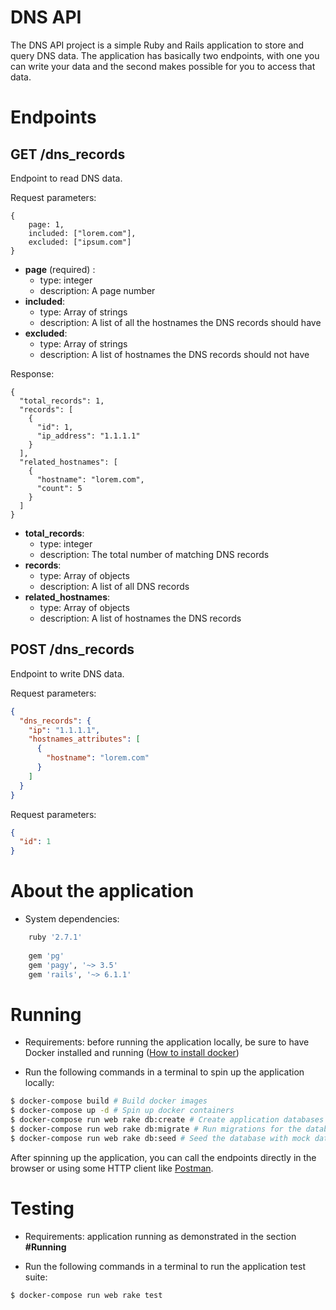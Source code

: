 # DNS API

The DNS API project is a simple Ruby and Rails application to store and query DNS data. The application has basically two endpoints, with one you can write your data and the second makes possible for you to access that data.


# Endpoints

## GET /dns_records
Endpoint to read DNS data.

Request parameters:
```
{
    page: 1,
	included: ["lorem.com"],
	excluded: ["ipsum.com"]
}
```

- **page** (required) :
	- type: integer
	- description: A page number
- **included**:
	- type: Array of strings
	- description: A list of all the hostnames the DNS records should have
- **excluded**:
	- type: Array of strings
	- description: A list of hostnames the DNS records should not have

Response:
```
{
  "total_records": 1,
  "records": [
    {
      "id": 1,
      "ip_address": "1.1.1.1"
    }
  ],
  "related_hostnames": [
    {
      "hostname": "lorem.com",
      "count": 5
    }
  ]
}
```

- **total_records**:
	- type: integer
	- description: The total number of matching DNS records
- **records**:
	- type: Array of objects
	- description: A list of all DNS records
- **related_hostnames**:
	- type: Array of objects
	- description: A list of hostnames the DNS records


## POST /dns_records
Endpoint to write DNS data.

Request parameters:
```json
{
  "dns_records": {
    "ip": "1.1.1.1",
    "hostnames_attributes": [
      {
        "hostname": "lorem.com"
      }
    ]
  }
}
```

Request parameters:
```json
{
  "id": 1
}
```

# About the application
* System dependencies:  
```ruby
	ruby '2.7.1'
	
	gem 'pg'
	gem 'pagy', '~> 3.5'
	gem 'rails', '~> 6.1.1'
```

# Running

* Requirements: before running the application locally, be sure to have Docker installed and running ([How to install docker](https://docs.docker.com/get-started/))

* Run the following commands in a terminal to spin up the application locally:
```bash
$ docker-compose build # Build docker images
$ docker-compose up -d # Spin up docker containers
$ docker-compose run web rake db:create # Create application databases
$ docker-compose run web rake db:migrate # Run migrations for the database
$ docker-compose run web rake db:seed # Seed the database with mock data
```

After spinning up the application, you can call the endpoints directly in the browser or using some HTTP client like [Postman](https://www.postman.com).

# Testing

* Requirements: application running as demonstrated in the section **#Running**

* Run the following commands in a terminal to run the application test suite:
```bash
$ docker-compose run web rake test
```